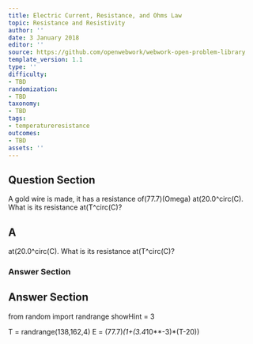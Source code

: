 ```yaml
---
title: Electric Current, Resistance, and Ohms Law
topic: Resistance and Resistivity
author: ''
date: 3 January 2018
editor: ''
source: https://github.com/openwebwork/webwork-open-problem-library
template_version: 1.1
type: ''
difficulty:
- TBD
randomization:
- TBD
taxonomy:
- TBD
tags:
- temperatureresistance
outcomes:
- TBD
assets: ''
---
```


## Question Section 

A gold wire is made, it has a resistance of(77.7)(Omega) at(20.0^circ(C). What is its resistance at(T^circ(C)?

## A
at(20.0^circ(C). What is its resistance at(T^circ(C)?
### Answer Section


## Answer Section

from random import randrange
showHint = 3


T = randrange(138,162,4)
E = (77.7)*(1+(3.4*10**-3)*(T-20))